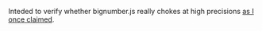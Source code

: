 Inteded to verify whether bignumber.js really chokes at high precisions [as I once claimed](https://github.com/MetaMask/metamask-extension/issues/1912#issuecomment-323229766).

